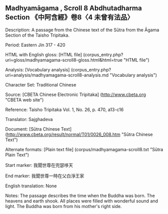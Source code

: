 ## Madhyamāgama , Scroll 8 Abdhutadharma Section 《中阿含經》卷8〈4 未曾有法品〉

Description: A passage from the Chinese text of the Sūtra from the Āgama Section of the Taisho Tripitaka.

Period: Eastern Jin 317 - 420

HTML with English gloss: [HTML file] (corpus_entry.php?uri=gloss/madhyamagama-scroll8-gloss.html&html=true "HTML file")

Analysis: [Vocabulary analysis] (corpus_entry.php?uri=analysis/madhyamagama-scroll8-analysis.md "Vocabulary analysis")

Character Set: Traditional Chinese

Source: [CBETA Chinese Electronic Tripitaka] (http://www.cbeta.org "CBETA web site")

Reference: Taisho Tripitaka Vol. 1, No. 26, p. 470, a13-c16

Translator: Sajghadeva

Document: [Sūtra Chinese Text] (http://www.cbeta.org/result/normal/T01/0026_008.htm "Sūtra Chinese Text")

Alternate formats: [Plain text file] (corpus/madhyamagama-scroll8.txt "Sūtra Plain Text")

Start marker: 我聞世尊在兜瑟哆天

End marker: 我聞世尊一時在父白淨王家

English	translation: None

Notes: The passage describes the time when the Buddha was born. The heavens and earth shook. All places were filled with wonderful
sound and light. The Buddha was born from his mother's right side.

